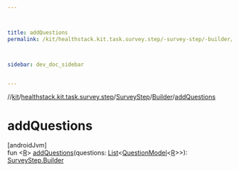 ```yaml
---



title: addQuestions
permalink: /kit/healthstack.kit.task.survey.step/-survey-step/-builder/add-questions.html



sidebar: dev_doc_sidebar


---
```




//[kit](/kit.html)/[healthstack.kit.task.survey.step](../../index.html)/[SurveyStep](../index.html)/[Builder](index.html)/[addQuestions](add-questions.html)



# addQuestions



[androidJvm]\
fun &lt;[R](add-questions.html)&gt; [addQuestions](add-questions.html)(questions: [List](https://kotlinlang.org/api/latest/jvm/stdlib/kotlin.collections/-list/index.html)&lt;[QuestionModel](../../../healthstack.kit.task.survey.question.model/-question-model/index.html)&lt;[R](add-questions.html)&gt;&gt;): [SurveyStep.Builder](index.html)







